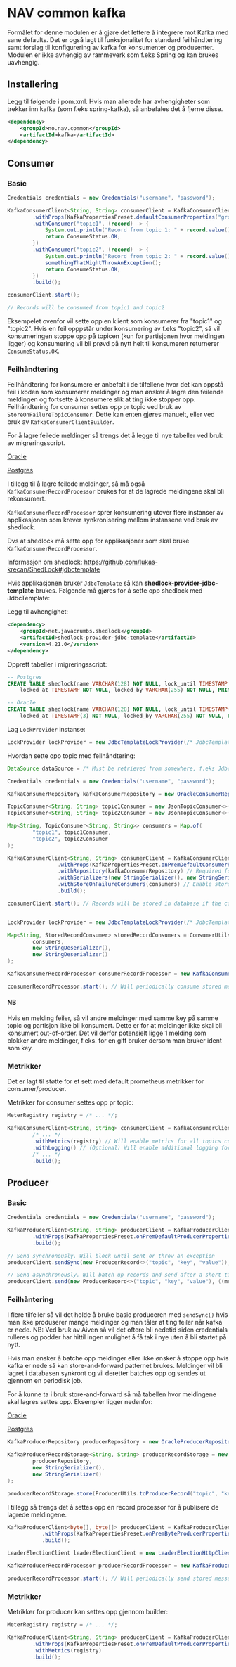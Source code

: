 # NAV common kafka

Formålet for denne modulen er å gjøre det lettere å integrere mot Kafka med sane defaults.
Det er også lagt til funksjonalitet for standard feilhåndtering samt forslag til konfigurering av kafka for konsumenter og produsenter.
Modulen er ikke avhengig av rammeverk som f.eks Spring og kan brukes uavhengig.

## Installering

Legg til følgende i pom.xml. Hvis man allerede har avhengigheter som trekker inn kafka (som f.eks spring-kafka), så anbefales det å fjerne disse.
```xml
<dependency>
    <groupId>no.nav.common</groupId>
    <artifactId>kafka</artifactId>
</dependency>
```

## Consumer

### Basic

```java
Credentials credentials = new Credentials("username", "password");

KafkaConsumerClient<String, String> consumerClient = KafkaConsumerClientBuilder.<String, String>builder()
        .withProps(KafkaPropertiesPreset.defaultConsumerProperties("group_id", "broker_url", credentials))
        .withConsumer("topic1", (record) -> {
            System.out.println("Record from topic 1: " + record.value());
            return ConsumeStatus.OK;
        })
        .withConsumer("topic2", (record) -> {
            System.out.println("Record from topic 2: " + record.value());
            somethingThatMightThrowAnException();
            return ConsumeStatus.OK;
        })
        .build();

consumerClient.start();

// Records will be consumed from topic1 and topic2
```

Eksempelet ovenfor vil sette opp en klient som konsumerer fra "topic1" og "topic2". 
Hvis en feil opppstår under konsumering av f.eks "topic2", så vil konsumeringen stoppe opp på topicen (kun for partisjonen hvor meldingen ligger)
og konsumering vil bli prøvd på nytt helt til konsumeren returnerer `ConsumeStatus.OK`. 

### Feilhåndtering

Feilhåndtering for konsumere er anbefalt i de tilfellene hvor det kan oppstå feil i koden som konsumerer meldinger 
og man ønsker å lagre den feilende meldingen og fortsette å konsumere slik at ting ikke stopper opp.
Feilhåndtering for consumer settes opp pr topic ved bruk av `StoreOnFailureTopicConsumer`. Dette kan enten gjøres manuelt, eller ved bruk av `KafkaConsumerClientBuilder`.

For å lagre feilede meldinger så trengs det å legge til nye tabeller ved bruk av migreringsscript.

[Oracle](src/test/resources/kafka-consumer-record-oracle.sql)

[Postgres](src/test/resources/kafka-consumer-record-postgres.sql)

I tillegg til å lagre feilede meldinger, så må også `KafkaConsumerRecordProcessor` brukes for at de lagrede meldingene skal bli rekonsumert.

`KafkaConsumerRecordProcessor` sprer konsumering utover flere instanser av applikasjonen som krever synkronisering mellom instansene ved bruk av shedlock.

Dvs at shedlock må sette opp for applikasjoner som skal bruke `KafkaConsumerRecordProcessor`.

Informasjon om shedlock: https://github.com/lukas-krecan/ShedLock#jdbctemplate

Hvis applikasjonen bruker `JdbcTemplate` så kan **shedlock-provider-jdbc-template** brukes. 
Følgende må gjøres for å sette opp shedlock med JdbcTemplate:

Legg til avhengighet:
```xml
<dependency>
    <groupId>net.javacrumbs.shedlock</groupId>
    <artifactId>shedlock-provider-jdbc-template</artifactId>
    <version>4.21.0</version>
</dependency>
```

Opprett tabeller i migreringsscript:
```sql
-- Postgres
CREATE TABLE shedlock(name VARCHAR(128) NOT NULL, lock_until TIMESTAMP NOT NULL,
    locked_at TIMESTAMP NOT NULL, locked_by VARCHAR(255) NOT NULL, PRIMARY KEY (name));

-- Oracle
CREATE TABLE shedlock(name VARCHAR(128) NOT NULL, lock_until TIMESTAMP(3) NOT NULL,
    locked_at TIMESTAMP(3) NOT NULL, locked_by VARCHAR(255) NOT NULL, PRIMARY KEY (name));
```

Lag `LockProvider` instanse:
```java
LockProvider lockProvider = new JdbcTemplateLockProvider(/* JdbcTemplate goes here */);
```

Hvordan sette opp topic med feilhåndtering:
```java
DataSource dataSource = /* Must be retrieved from somewhere, f.eks JdbcTemplate.getDataSource() */;

Credentials credentials = new Credentials("username", "password");

KafkaConsumerRepository kafkaConsumerRepository = new OracleConsumerRepository(dataSource);

TopicConsumer<String, String> topic1Consumer = new JsonTopicConsumer<>(KafkaMessageDTO.class, (dto) -> ConsumeStatus.OK);
TopicConsumer<String, String> topic2Consumer = new JsonTopicConsumer<>(KafkaMessageDTO.class, (dto) -> ConsumeStatus.OK);

Map<String, TopicConsumer<String, String>> consumers = Map.of(
        "topic1", topic1Consumer,
        "topic2", topic2Consumer
);

KafkaConsumerClient<String, String> consumerClient = KafkaConsumerClientBuilder.<String, String>builder()
                .withProps(KafkaPropertiesPreset.onPremDefaultConsumerProperties("group_id", "broker_url", credentials))
                .withRepository(kafkaConsumerRepository) // Required for storing records
                .withSerializers(new StringSerializer(), new StringSerializer()) // Required for serializing the record into byte[]
                .withStoreOnFailureConsumers(consumers) // Enable store on failure for topics
                .build();

consumerClient.start(); // Records will be stored in database if the consumer fails


LockProvider lockProvider = new JdbcTemplateLockProvider(/* JdbcTemplate goes here */);

Map<String, StoredRecordConsumer> storedRecordConsumers = ConsumerUtils.toStoredRecordConsumerMap(
        consumers,
        new StringDeserializer(),
        new StringDeserializer()
);

KafkaConsumerRecordProcessor consumerRecordProcessor = new KafkaConsumerRecordProcessor(lockProvider, kafkaConsumerRepository, storedRecordConsumers);

consumerRecordProcessor.start(); // Will periodically consume stored messages
```

#### NB

Hvis en melding feiler, så vil andre meldinger med samme key på samme topic og partisjon ikke bli konsumert. Dette er for at meldinger ikke skal bli konsumert out-of-order.
Det vil derfor potensielt ligge 1 melding som blokker andre meldinger, f.eks. for en gitt bruker dersom man bruker ident som key.

### Metrikker

Det er lagt til støtte for et sett med default prometheus metrikker for consumer/producer.

Metrikker for consumer settes opp pr topic:
```java
MeterRegistry registry = /* ... */;

KafkaConsumerClient<String, String> consumerClient = KafkaConsumerClientBuilder.<String, String>builder()
        /* ... */
        .withMetrics(registry) // Will enable metrics for all topics configured on this client
        .withLogging() // (Optional) Will enable additional logging for all topics configured on this client
        /* ... */
        .build();
```

## Producer

### Basic

```java
Credentials credentials = new Credentials("username", "password");

KafkaProducerClient<String, String> producerClient = KafkaProducerClientBuilder.<String, String>builder()
        .withProps(KafkaPropertiesPreset.onPremDefaultProducerProperties("producer_id", "broker_url", credentials))
        .build();

// Send synchronously. Will block until sent or throw an exception
producerClient.sendSync(new ProducerRecord<>("topic", "key", "value"));

// Send asynchronously. Will batch up records and send after a short time has passed. Callback is triggered for both failure and success
producerClient.send(new ProducerRecord<>("topic", "key", "value"), ((metadata, exception) -> { /* ... */ }));
```

### Feilhåntering

I flere tilfeller så vil det holde å bruke basic produceren med `sendSync()` hvis man ikke produserer mange meldinger og man tåler at ting feiler når kafka er nede.
NB: Ved bruk av Aiven så vil det oftere bli nedetid siden credentials rulleres og podder har hittil ingen mulighet å få tak i nye uten å bli startet på nytt.

Hvis man ønsker å batche opp meldinger eller ikke ønsker å stoppe opp hvis kafka er nede så kan store-and-forward patternet brukes.
Meldinger vil bli lagret i databasen synkront og vil deretter batches opp og sendes ut gjennom en periodisk job.

For å kunne ta i bruk store-and-forward så må tabellen hvor meldingene skal lagres settes opp.
Eksempler ligger nedenfor:

[Oracle](src/test/resources/kafka-producer-record-oracle.sql)

[Postgres](src/test/resources/kafka-producer-record-postgres.sql)

```java
KafkaProducerRepository producerRepository = new OracleProducerRepository(dataSource);

KafkaProducerRecordStorage<String, String> producerRecordStorage = new KafkaProducerRecordStorage<>(
        producerRepository,
        new StringSerializer(),
        new StringSerializer()
);

producerRecordStorage.store(ProducerUtils.toProducerRecord("topic", "key", "value")); // Store a record in the database
```

I tillegg så trengs det å settes opp en record processor for å publisere de lagrede meldingene.

```java
KafkaProducerClient<byte[], byte[]> producerClient = KafkaProducerClientBuilder.<byte[], byte[]>builder()
           .withProps(KafkaPropertiesPreset.onPremByteProducerProperties("producer_id", "broker_url", credentials))
           .build();

LeaderElectionClient leaderElectionClient = new LeaderElectionHttpClient();

KafkaProducerRecordProcessor producerRecordProcessor = new KafkaProducerRecordProcessor(producerRepository, producerClient, leaderElectionClient);

producerRecordProcessor.start(); // Will periodically send stored messages
```

### Metrikker

Metrikker for producer kan settes opp gjennom builder:
```java
MeterRegistry registry = /* ... */;

KafkaProducerClient<String, String> producerClient = KafkaProducerClientBuilder.<String, String>builder()
        .withProps(KafkaPropertiesPreset.onPremDefaultProducerProperties("producer_id", "broker_url", credentials))
        .withMetrics(registry)
        .build();
```
